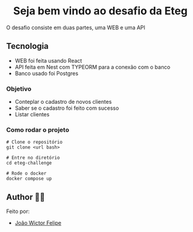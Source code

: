 <h1 align="center">Seja bem vindo ao desafio da Eteg</h1>

<p>
   O desafio consiste em duas partes, uma WEB e uma API
</p>

## Tecnologia
- WEB foi feita usando React
- API feita em Nest com TYPEORM para a conexão com o banco
- Banco usado foi Postgres

### Objetivo
- Conteplar o cadastro de novos clientes
- Saber se o cadastro foi feito com sucesso
- Listar clientes

### Como rodar o projeto
```
# Clone o repositório
git clone <url bash>

# Entre no diretório
cd eteg-challenge

# Rode o docker
docker compose up
```

## Author 👨‍🦰
Feito por:
- [João Wictor Felipe](https://github.com/Jwfelipee/)